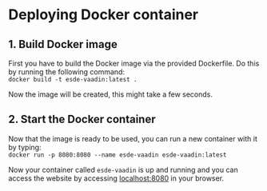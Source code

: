 # Deploying Docker container

## 1. Build Docker image
First you have to build the Docker image via the provided Dockerfile.
Do this by running the following command:\
```docker build -t esde-vaadin:latest .```

Now the image will be created, this might take a few seconds.

## 2. Start the Docker container
Now that the image is ready to be used, you can run a new container with it by typing:\
```docker run -p 8080:8080 --name esde-vaadin esde-vaadin:latest```

Now your container called ``esde-vaadin`` is up and running and you can access the website by accessing [localhost:8080](http://localhost:8080) in your browser.